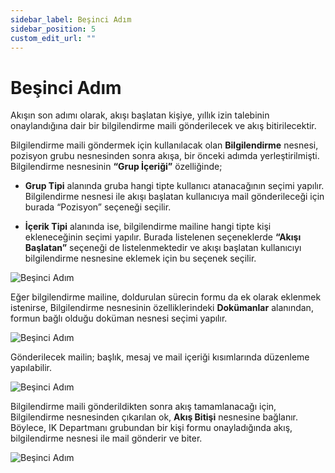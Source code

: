 ```yaml
---
sidebar_label: Beşinci Adım
sidebar_position: 5
custom_edit_url: ""
---
```


# Beşinci Adım

Akışın son adımı olarak, akışı başlatan kişiye, yıllık izin talebinin onaylandığına dair bir bilgilendirme maili gönderilecek ve akış bitirilecektir.

Bilgilendirme maili göndermek için kullanılacak olan **Bilgilendirme** nesnesi, pozisyon grubu nesnesinden sonra akışa, bir önceki adımda yerleştirilmişti. Bilgilendirme nesnesinin **“Grup İçeriği”** özelliğinde;

- **Grup Tipi** alanında gruba hangi tipte kullanıcı atanacağının seçimi yapılır. Bilgilendirme nesnesi ile akışı başlatan kullanıcıya mail gönderileceği için burada “Pozisyon” seçeneği seçilir.

- **İçerik Tipi** alanında ise, bilgilendirme mailine hangi tipte kişi ekleneceğinin seçimi yapılır. Burada listelenen seçeneklerde **“Akışı Başlatan”** seçeneği de listelenmektedir ve akışı başlatan kullanıcıyı bilgilendirme nesnesine eklemek için bu seçenek seçilir.

![Beşinci Adım](https://docsbimser.blob.core.windows.net/imagecontainer/auto-upload21bb525f-57ff-4635-8cd8-af5dee0539d1)

Eğer bilgilendirme mailine, doldurulan sürecin formu da ek olarak eklenmek istenirse, Bilgilendirme nesnesinin özelliklerindeki **Dokümanlar** alanından, formun bağlı olduğu doküman nesnesi seçimi yapılır.

![Beşinci Adım](https://docsbimser.blob.core.windows.net/imagecontainer/auto-uploade3d3eabd-7b5b-430f-b50f-ad266bfd643e)

Gönderilecek mailin; başlık, mesaj ve mail içeriği kısımlarında düzenleme yapılabilir.

![Beşinci Adım](https://docsbimser.blob.core.windows.net/imagecontainer/auto-upload54962ed7-e908-49f4-b6e2-7f6153a51cff)

Bilgilendirme maili gönderildikten sonra akış tamamlanacağı için, Bilgilendirme nesnesinden çıkarılan ok, **Akış Bitişi** nesnesine bağlanır. Böylece, IK Departmanı grubundan bir kişi formu onayladığında akış, bilgilendirme nesnesi ile mail gönderir ve biter.

![Beşinci Adım](https://docsbimser.blob.core.windows.net/imagecontainer/auto-uploadfcd718d0-d4d1-42d3-af60-8e3d1b7eec2f)